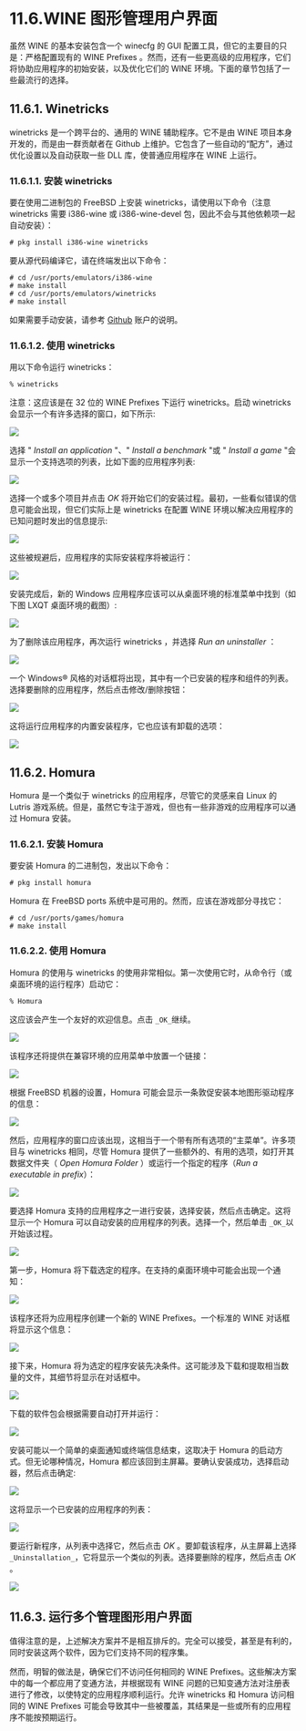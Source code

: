 # 11.6.WINE 图形管理用户界面

虽然 WINE 的基本安装包含一个 winecfg 的 GUI 配置工具，但它的主要目的只是：严格配置现有的 WINE Prefixes 。然而，还有一些更高级的应用程序，它们将协助应用程序的初始安装，以及优化它们的 WINE 环境。下面的章节包括了一些最流行的选择。

## 11.6.1. Winetricks

winetricks 是一个跨平台的、通用的 WINE 辅助程序。它不是由 WINE 项目本身开发的，而是由一群贡献者在 Github 上维护。它包含了一些自动的“配方”，通过优化设置以及自动获取一些 DLL 库，使普通应用程序在 WINE 上运行。

### 11.6.1.1. 安装 winetricks

要在使用二进制包的 FreeBSD 上安装 winetricks，请使用以下命令（注意 winetricks 需要 i386-wine 或 i386-wine-devel 包，因此不会与其他依赖项一起自动安装）：

```
# pkg install i386-wine winetricks
```

要从源代码编译它，请在终端发出以下命令：

```
# cd /usr/ports/emulators/i386-wine
# make install
# cd /usr/ports/emulators/winetricks
# make install
```

如果需要手动安装，请参考 [Github](https://github.com/Winetricks/winetricks) 账户的说明。

### 11.6.1.2. 使用 winetricks

用以下命令运行 winetricks：

```
% winetricks
```

注意：这应该是在 32 位的 WINE Prefixes 下运行 winetricks。启动 winetricks 会显示一个有许多选择的窗口，如下所示:

![](../.gitbook/assets/winetricks-run-1.png)

选择 " _Install an application_ "、" _Install a benchmark_ "或 " _Install a game_ "会显示一个支持选项的列表，比如下面的应用程序列表:

![](../.gitbook/assets/winetricks-run-2.png)

选择一个或多个项目并点击 _OK_ 将开始它们的安装过程。最初，一些看似错误的信息可能会出现，但它们实际上是 winetricks 在配置 WINE 环境以解决应用程序的已知问题时发出的信息提示:

![](../.gitbook/assets/winetricks-app-install-1.png)

这些被规避后，应用程序的实际安装程序将被运行：

![](../.gitbook/assets/winetricks-app-install-2.png)

安装完成后，新的 Windows 应用程序应该可以从桌面环境的标准菜单中找到（如下图 LXQT 桌面环境的截图）:

![](../.gitbook/assets/winetricks-menu-1.png)

为了删除该应用程序，再次运行 winetricks ，并选择 _Run an uninstaller_ ：

![](../.gitbook/assets/winetricks-uninstall-1.png)

一个 Windows® 风格的对话框将出现，其中有一个已安装的程序和组件的列表。选择要删除的应用程序，然后点击修改/删除按钮：

![](../.gitbook/assets/winetricks-uninstall-2.png)

这将运行应用程序的内置安装程序，它也应该有卸载的选项：

![](../.gitbook/assets/winetricks-uninstall-3.png)

## 11.6.2. Homura

Homura 是一个类似于 winetricks 的应用程序，尽管它的灵感来自 Linux 的 Lutris 游戏系统。但是，虽然它专注于游戏，但也有一些非游戏的应用程序可以通过 Homura 安装。

### 11.6.2.1. 安装 Homura

要安装 Homura 的二进制包，发出以下命令：

```
# pkg install homura
```

Homura 在 FreeBSD ports 系统中是可用的。然而，应该在游戏部分寻找它：

```
# cd /usr/ports/games/homura
# make install
```

### 11.6.2.2. 使用 Homura

Homura 的使用与 winetricks 的使用非常相似。第一次使用它时，从命令行（或桌面环境的运行程序）启动它：

```
% Homura
```

这应该会产生一个友好的欢迎信息。点击 `_OK_`继续。

![](../.gitbook/assets/homura-launch-1.png)

该程序还将提供在兼容环境的应用菜单中放置一个链接：

![](../.gitbook/assets/homura-run-2.png)

根据 FreeBSD 机器的设置，Homura 可能会显示一条敦促安装本地图形驱动程序的信息：

![](../.gitbook/assets/homura-run-3.png)

然后，应用程序的窗口应该出现，这相当于一个带有所有选项的“主菜单”。许多项目与 winetricks 相同，尽管 Homura 提供了一些额外的、有用的选项，如打开其数据文件夹（ _Open Homura Folder_ ）或运行一个指定的程序（_Run a executable in prefix_）：

![](../.gitbook/assets/homura-install-1.png)

要选择 Homura 支持的应用程序之一进行安装，选择安装，然后点击确定。这将显示一个 Homura 可以自动安装的应用程序的列表。选择一个，然后单击 `_OK_`以开始该过程。

![](../.gitbook/assets/homura-install-2.png)

第一步，Homura 将下载选定的程序。在支持的桌面环境中可能会出现一个通知：

![](../.gitbook/assets/homura-install-3.png)

该程序还将为应用程序创建一个新的 WINE Prefixes。一个标准的 WINE 对话框将显示这个信息：

![](../.gitbook/assets/homura-install-4.png)

接下来，Homura 将为选定的程序安装先决条件。这可能涉及下载和提取相当数量的文件，其细节将显示在对话框中。

![](../.gitbook/assets/homura-install-5.png)

下载的软件包会根据需要自动打开并运行：

![](../.gitbook/assets/homura-install-6.png)

安装可能以一个简单的桌面通知或终端信息结束，这取决于 Homura 的启动方式。但无论哪种情况，Homura 都应该回到主屏幕。要确认安装成功，选择启动器，然后点击确定:

![](../.gitbook/assets/homura-install-7.png)

这将显示一个已安装的应用程序的列表：

![](../.gitbook/assets/homura-install-8.png)

要运行新程序，从列表中选择它，然后点击 _OK_ 。要卸载该程序，从主屏幕上选择 `_Uninstallation_`，它将显示一个类似的列表。选择要删除的程序，然后点击 _OK_ 。

![](../.gitbook/assets/homura-uninstall-1.png)

## 11.6.3. 运行多个管理图形用户界面

值得注意的是，上述解决方案并不是相互排斥的。完全可以接受，甚至是有利的，同时安装这两个软件，因为它们支持不同的程序集。

然而，明智的做法是，确保它们不访问任何相同的 WINE Prefixes。这些解决方案中的每一个都应用了变通方法，并根据现有 WINE 问题的已知变通方法对注册表进行了修改，以使特定的应用程序顺利运行。允许 winetricks 和 Homura 访问相同的 WINE Prefixes 可能会导致其中一些被覆盖，其结果是一些或所有的应用程序不能按预期运行。
